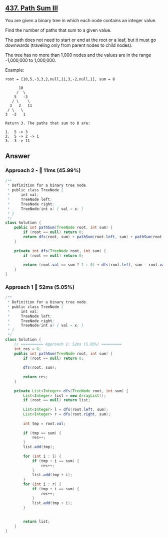 ## [437. Path Sum III](https://leetcode.com/problems/path-sum-iii/)

You are given a binary tree in which each node contains an integer value.

Find the number of paths that sum to a given value.

The path does not need to start or end at the root or a leaf, but it must go downwards (traveling only from parent nodes to child nodes).

The tree has no more than 1,000 nodes and the values are in the range -1,000,000 to 1,000,000.

Example:
```
root = [10,5,-3,3,2,null,11,3,-2,null,1], sum = 8

      10
     /  \
    5   -3
   / \    \
  3   2   11
 / \   \
3  -2   1

Return 3. The paths that sum to 8 are:

1.  5 -> 3
2.  5 -> 2 -> 1
3. -3 -> 11
```

## Answer
### Approach 2 - :rabbit: 11ms (45.99%)
```java
/**
 * Definition for a binary tree node.
 * public class TreeNode {
 *     int val;
 *     TreeNode left;
 *     TreeNode right;
 *     TreeNode(int x) { val = x; }
 * }
 */
class Solution {
    public int pathSum(TreeNode root, int sum) {
        if (root == null) return 0;
        return dfs(root, sum) + pathSum(root.left, sum) + pathSum(root.right, sum);
    }
    
    private int dfs(TreeNode root, int sum) {
        if (root == null) return 0;
        
        return (root.val == sum ? 1 : 0) + dfs(root.left, sum - root.val) + dfs(root.right, sum - root.val);
    }
}
```
### Approach 1 :turtle: 52ms (5.05%)
```java
/**
 * Definition for a binary tree node.
 * public class TreeNode {
 *     int val;
 *     TreeNode left;
 *     TreeNode right;
 *     TreeNode(int x) { val = x; }
 * }
 */
class Solution {
    // ========== Approach 1: 52ms (5.05%) =========
    int res = 0;
    public int pathSum(TreeNode root, int sum) {
        if (root == null) return 0;
        
        dfs(root, sum);
        
        return res;
    }
    
    private List<Integer> dfs(TreeNode root, int sum) {
        List<Integer> list = new ArrayList();
        if (root == null) return list;
        
        List<Integer> l = dfs(root.left, sum);
        List<Integer> r = dfs(root.right, sum);
        
        int tmp = root.val;
        
        if (tmp == sum) {
            res++;
        }
        list.add(tmp);
        
        for (int i : l) {
            if (tmp + i == sum) {
                res++;
            }
            list.add(tmp + i);
        }
        for (int i : r) {
            if (tmp + i == sum) {
                res++;
            }
            list.add(tmp + i);
        }
        
        
        return list;
    }
}
```
